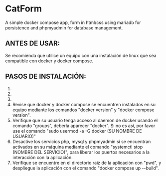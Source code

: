 # CatForm
A simple docker compose app, form in html/css using mariadb for persistence and phpmyadmin for database management.

## ANTES DE USAR:

Se recomienda que utilice un equipo con una instalación de linux que sea compatible con docker y docker compose.

## PASOS DE INSTALACIÓN:
1.
2.
3.
4. Revise que docker y docker compose se encuentren instalados en su equipo mediante los comandos "docker version" y "docker compose version".
5. Verifique que su usuario tenga acceso al daemon de docker usando el comando "groups", debería aparecer "docker". Si no es así, por favor use el comando "sudo usermod -a -G docker (SU NOMBRE DE USUARIO)"
6. Desactive los servicios php, mysql y phpmyadmin si se encuentran activados en su máquina mediante el comando "systemctl stop (NOMBRE DEL SERVICIO)", para liberar los puertos necesarios a la interacción con la aplicación.
7. Verifique se encuentre en el directorio raiz de la aplicación con "pwd", y despliegue la aplicación con el comando "docker compose up --build".
